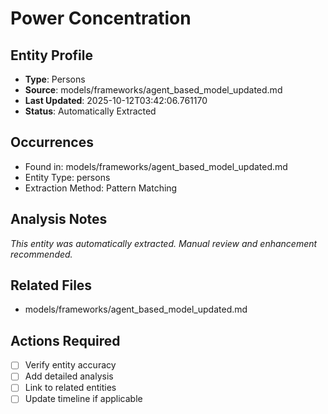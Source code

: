 # Power Concentration

## Entity Profile
- **Type**: Persons
- **Source**: models/frameworks/agent_based_model_updated.md
- **Last Updated**: 2025-10-12T03:42:06.761170
- **Status**: Automatically Extracted

## Occurrences
- Found in: models/frameworks/agent_based_model_updated.md
- Entity Type: persons
- Extraction Method: Pattern Matching

## Analysis Notes
*This entity was automatically extracted. Manual review and enhancement recommended.*

## Related Files
- models/frameworks/agent_based_model_updated.md

## Actions Required
- [ ] Verify entity accuracy
- [ ] Add detailed analysis
- [ ] Link to related entities
- [ ] Update timeline if applicable
